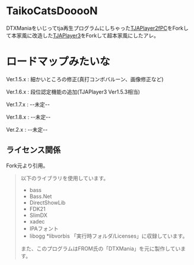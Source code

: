 # TaikoCatsDooooN
DTXManiaをいじってtja再生プログラムにしちゃった[TJAPlayer2fPC](https://github.com/kairera0467/TJAP2fPC)をForkして本家風に改造した[TJAPlayer3](https://aioilight.space/taiko/tjap3/)をForkして超本家風にしたアレ。

# ロードマップみたいな

Ver.1.5.x : 細かいところの修正(真打コンボバルーン、画像修正など)

Ver.1.6.x : 段位認定機能の追加(TJAPlayer3 Ver1.5.3相当)

Ver.1.7.x : --未定--

Ver.1.8.x : --未定--

Ver.2.x : --未定--

## ライセンス関係
Fork元より引用。

> 以下のライブラリを使用しています。
> * bass
> * Bass.Net
> * DirectShowLib
> * FDK21
> * SlimDX
> * xadec
> * IPAフォント
> * libogg
> *libvorbis
> 「実行時フォルダ/Licenses」に収録しています。
> 
> また、このプログラムはFROM氏の「DTXMania」を元に製作しています。
